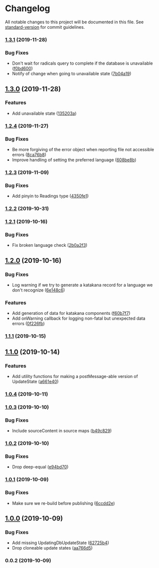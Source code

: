 # Changelog

All notable changes to this project will be documented in this file. See [standard-version](https://github.com/conventional-changelog/standard-version) for commit guidelines.

### [1.3.1](https://github.com/birchill/hikibiki-data/compare/v1.3.0...v1.3.1) (2019-11-28)


### Bug Fixes

* Don't wait for radicals query to complete if the database is unavailable ([f0bd600](https://github.com/birchill/hikibiki-data/commit/f0bd6002184227ba0aa5541593d78843119f21c1))
* Notify of change when going to unavailable state ([7b04a19](https://github.com/birchill/hikibiki-data/commit/7b04a19b2693c66a4e0f56bcb93855687679b494))

## [1.3.0](https://github.com/birchill/hikibiki-data/compare/v1.2.4...v1.3.0) (2019-11-28)


### Features

* Add unavailable state ([135203a](https://github.com/birchill/hikibiki-data/commit/135203afd0ac721445902925f4860c3352e47235))

### [1.2.4](https://github.com/birchill/hikibiki-data/compare/v1.2.3...v1.2.4) (2019-11-27)


### Bug Fixes

* Be more forgiving of the error object when reporting file not accessible errors ([8ca76b8](https://github.com/birchill/hikibiki-data/commit/8ca76b8e810a1d293722faddf6fd411463f68003))
* Improve handling of setting the preferred language ([608be8b](https://github.com/birchill/hikibiki-data/commit/608be8b074c3b512ff229c37d57d8417c396e3e5))

### [1.2.3](https://github.com/birchill/hikibiki-data/compare/v1.2.2...v1.2.3) (2019-11-09)


### Bug Fixes

* Add pinyin to Readings type ([4350fe1](https://github.com/birchill/hikibiki-data/commit/4350fe1))

### [1.2.2](https://github.com/birchill/hikibiki-data/compare/v1.2.1...v1.2.2) (2019-10-31)

### [1.2.1](https://github.com/birchill/hikibiki-data/compare/v1.2.0...v1.2.1) (2019-10-16)


### Bug Fixes

* Fix broken language check ([2b0a2f3](https://github.com/birchill/hikibiki-data/commit/2b0a2f3))

## [1.2.0](https://github.com/birchill/hikibiki-data/compare/v1.1.1...v1.2.0) (2019-10-16)


### Bug Fixes

* Log warning if we try to generate a katakana record for a language we don't recognize ([6e148c6](https://github.com/birchill/hikibiki-data/commit/6e148c6))


### Features

* Add generation of data for katakana components ([f60b7f7](https://github.com/birchill/hikibiki-data/commit/f60b7f7))
* Add onWarning callback for logging non-fatal but unexpected data errors ([0f226fb](https://github.com/birchill/hikibiki-data/commit/0f226fb))

### [1.1.1](https://github.com/birchill/hikibiki-data/compare/v1.1.0...v1.1.1) (2019-10-15)

## [1.1.0](https://github.com/birchill/hikibiki-data/compare/v1.0.4...v1.1.0) (2019-10-14)


### Features

* Add utility functions for making a postMessage-able version of UpdateState ([a661e40](https://github.com/birchill/hikibiki-data/commit/a661e40))

### [1.0.4](https://github.com/birchill/hikibiki-data/compare/v1.0.3...v1.0.4) (2019-10-11)

### [1.0.3](https://github.com/birchill/hikibiki-data/compare/v1.0.2...v1.0.3) (2019-10-10)


### Bug Fixes

* Include sourceContent in source maps ([b49c829](https://github.com/birchill/hikibiki-data/commit/b49c829))

### [1.0.2](https://github.com/birchill/hikibiki-data/compare/v1.0.1...v1.0.2) (2019-10-10)


### Bug Fixes

* Drop deep-equal ([e94bd70](https://github.com/birchill/hikibiki-data/commit/e94bd70))

### [1.0.1](https://github.com/birchill/hikibiki-data/compare/v1.0.0...v1.0.1) (2019-10-09)


### Bug Fixes

* Make sure we re-build before publishing ([6ccdd2e](https://github.com/birchill/hikibiki-data/commit/6ccdd2e))

## [1.0.0](https://github.com/birchill/hikibiki-data/compare/v0.0.2...v1.0.0) (2019-10-09)


### Bug Fixes

* Add missing UpdatingDbUpdateState ([62725b4](https://github.com/birchill/hikibiki-data/commit/62725b4))
* Drop cloneable update states ([aa766d5](https://github.com/birchill/hikibiki-data/commit/aa766d5))

### 0.0.2 (2019-10-09)
